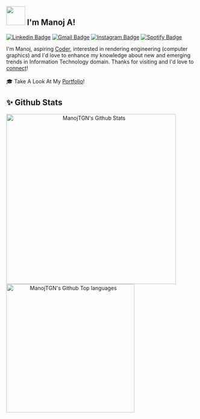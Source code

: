 ## <img src="https://media.giphy.com/media/mGcNjsfWAjY5AEZNw6/giphy.gif" width="50"> I'm Manoj A!
[![Linkedin Badge](https://img.shields.io/badge/-Manoj_A-blue?style=flat&logo=Linkedin&logoColor=white&link=https://www.linkedin.com/in/manojbit/)](https://www.linkedin.com/in/manojbit/)
[![Gmail Badge](https://img.shields.io/badge/-Manoj_A-c14438?style=flat&logo=Gmail&logoColor=white&link=mailto:Manoj.thunderviz@gmail.com)](mailto:manojanguraja@gmail.com)
[![Instagram Badge](https://img.shields.io/badge/-@__M4n0j__-purple?style=flat&logo=instagram&logoColor=white&link=https://www.instagram.com/_m4n0j_/)](https://www.instagram.com/_m4n0j_/)
[![Spotify Badge](https://img.shields.io/badge/-@ManojTGN-1ED760?style=flat-square&amp;labelColor=fff&amp;logo=Spotify&amp;link=https://open.spotify.com/user/31coacig75i7cwnvsalo5yhlmhne)](https://open.spotify.com/user/31coacig75i7cwnvsalo5yhlmhne)

I'm Manoj, aspiring [Coder](https://github.com/ManojTGN), interested in  rendering engineering (computer graphics) and  I'd love to enhance my knowledge about new and emerging trends in Information Technology domain. Thanks for visiting and I'd love to [connect](https://www.linkedin.com/in/manojbit/)! \
\
🎓 Take A Look At My [Portfolio](http://manojtgn.me/)!

## ✨ Github Stats
<p align="center">
  <img width="450" align="left" src="https://github-readme-stats.vercel.app/api?username=ManojTGN&theme=dark&show_icons=true" alt="ManojTGN's Github Stats" />
  <img width="340" align="left" src="https://github-readme-stats.vercel.app/api/top-langs/?username=ManojTGN&theme=dark&show_icons=true&layout=compact&hide=ejs,html,css,php,hack" alt="ManojTGN's Github Top languages" />
</p>
<!--
![ManojTGN's github stats](https://github-readme-stats.vercel.app/api?username=ManojTGN&count_private=true&show_icons=true&theme=dark&hide_border=false)
!-->
